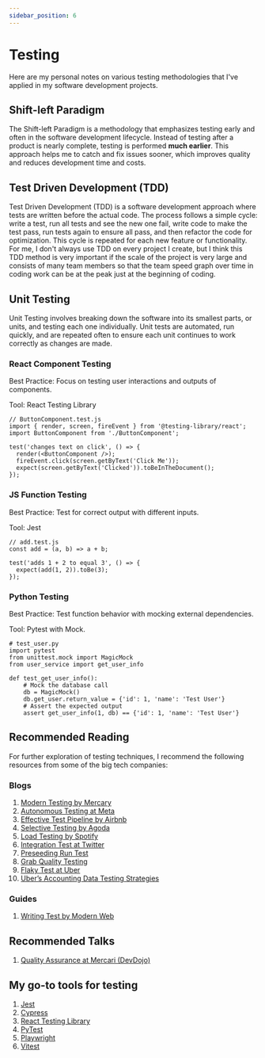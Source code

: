 ```yaml
---
sidebar_position: 6
---
```


# Testing

Here are my personal notes on various testing methodologies that I've applied in my software development projects.

## Shift-left Paradigm

The Shift-left Paradigm is a methodology that emphasizes testing early and often in the software development lifecycle. Instead of testing after a product is nearly complete, testing is performed **much earlier**. This approach helps me to catch and fix issues sooner, which improves quality and reduces development time and costs. 

## Test Driven Development (TDD)

Test Driven Development (TDD) is a software development approach where tests are written before the actual code. The process follows a simple cycle: write a test, run all tests and see the new one fail, write code to make the test pass, run tests again to ensure all pass, and then refactor the code for optimization. This cycle is repeated for each new feature or functionality. For me, I don't always use TDD on every project I create, but I think this TDD method is very important if the scale of the project is very large and consists of many team members so that the team speed graph over time in coding work can be at the peak just at the beginning of coding.

## Unit Testing

Unit Testing involves breaking down the software into its smallest parts, or units, and testing each one individually. Unit tests are automated, run quickly, and are repeated often to ensure each unit continues to work correctly as changes are made.

### React Component Testing

Best Practice: Focus on testing user interactions and outputs of components.

Tool: React Testing Library

```
// ButtonComponent.test.js
import { render, screen, fireEvent } from '@testing-library/react';
import ButtonComponent from './ButtonComponent';

test('changes text on click', () => {
  render(<ButtonComponent />);
  fireEvent.click(screen.getByText('Click Me'));
  expect(screen.getByText('Clicked')).toBeInTheDocument();
});
```

### JS Function Testing

Best Practice: Test for correct output with different inputs.

Tool: Jest

```
// add.test.js
const add = (a, b) => a + b;

test('adds 1 + 2 to equal 3', () => {
  expect(add(1, 2)).toBe(3);
});
```

### Python Testing

Best Practice: Test function behavior with mocking external dependencies.

Tool: Pytest with Mock.

```
# test_user.py
import pytest
from unittest.mock import MagicMock
from user_service import get_user_info

def test_get_user_info():
    # Mock the database call
    db = MagicMock()
    db.get_user.return_value = {'id': 1, 'name': 'Test User'}
    # Assert the expected output
    assert get_user_info(1, db) == {'id': 1, 'name': 'Test User'}
```

## Recommended Reading

For further exploration of testing techniques, I recommend the following resources from some of the big tech companies:

### Blogs

1. [Modern Testing by Mercary](https://engineering.mercari.com/en/blog/entry/20240425-mercaris-adoption-of-modern-testing-techniques/)
2. [Autonomous Testing at Meta](https://engineering.fb.com/2021/10/20/developer-tools/autonomous-testing/)
3. [Effective Test Pipeline by Airbnb](https://medium.com/airbnb-engineering/building-an-effective-test-pipeline-in-a-service-oriented-world-6968c513c6bd)
4. [Selective Testing by Agoda](https://medium.com/agoda-engineering/optimizing-ci-cd-processes-with-selective-testing-f537f9abc9d3)
5. [Load Testing by Spotify](https://engineering.atspotify.com/2023/03/load-testing-for-2022-wrapped/)
6. [Integration Test at Twitter](https://blog.x.com/engineering/en_us/topics/infrastructure/2019/integrationtestsatscale)
7. [Preseeding Run Test](https://www.rippling.com/blog/preseeding-faster-way-to-run-tests)
8. [Grab Quality Testing](https://engineering.grab.com/evolution-of-quality)
9. [Flaky Test at Uber](https://www.uber.com/en-ID/blog/flaky-tests-overhaul/?uclick_id=8f4708b7-21e1-4c80-93c8-c4f3ef0e0641)
10. [Uber’s Accounting Data Testing Strategies](https://www.uber.com/en-ID/blog/accounting-data-testing-strategies/?uclick_id=8f4708b7-21e1-4c80-93c8-c4f3ef0e0641)

### Guides

1. [Writing Test by Modern Web](https://modern-web.dev/docs/test-runner/writing-tests/js-tests/)

## Recommended Talks

1. [Quality Assurance at Mercari (DevDojo)](https://www.youtube.com/watch?v=fAlvDxUHSro)

## My go-to tools for testing

1. [Jest](https://jestjs.io/)
2. [Cypress](https://www.cypress.io/)
3. [React Testing Library](https://testing-library.com/docs/react-testing-library/intro/)
4. [PyTest](https://docs.pytest.org/en/8.1.x/)
5. [Playwright](https://playwright.dev/)
6. [Vitest](https://vitest.dev/)